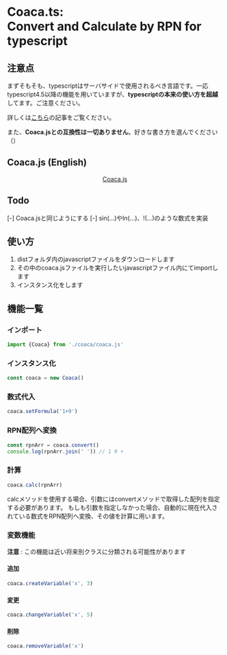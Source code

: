 # Coaca.ts:<br>Convert and Calculate by RPN for typescript

## 注意点
まずそもそも、typescriptはサーバサイドで使用されるべき言語です。一応typescript4.5以降の機能を用いていますが、**typescriptの本来の使い方を超越**してます。ご注意ください。

詳しくは<a href="https://zenn.dev/teppeis/articles/2021-10-typescript-45-esm">こちら</a>の記事をご覧ください。

また、**Coaca.jsとの互換性は一切ありません**。好きな書き方を選んでください（）

## Coaca.js (English)
<div align="center">
  <a href="https://github.com/poyuaki/CoaCa.js">Coaca.js</a>
</div>

## Todo
[-] Coaca.jsと同じようにする
[-] sin(...)やln(...)、!(...)のような数式を実装

## 使い方
1. distフォルダ内のjavascriptファイルをダウンロードします
2. その中のcoaca.jsファイルを実行したいjavascriptファイル内にてimportします
3. インスタンス化をします

## 機能一覧
### インポート
```js
import {Coaca} from './coaca/coaca.js'
```

### インスタンス化
```js
const coaca = new Coaca()
```

### 数式代入
```js
coaca.setFormula('1+9')
```

### RPN配列へ変換
```js
const rpnArr = coaca.convert()
console.log(rpnArr.join(' ')) // 1 9 +
```

### 計算
```js
coaca.calc(rpnArr)
```
calcメソッドを使用する場合、引数にはconvertメソッドで取得した配列を指定する必要があります。
もしも引数を指定しなかった場合、自動的に現在代入されている数式をRPN配列へ変換、その値を計算に用います。

### 変数機能
**注意** : この機能は近い将来別クラスに分類される可能性があります

#### 追加
```js
coaca.createVariable('x', 3)
```

#### 変更
```js
coaca.changeVariable('x', 5)
```

#### 削除
```js
coaca.removeVariable('x')
```